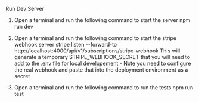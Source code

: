 Run Dev Server

1. Open a terminal and run the following command to start the server
   npm run dev

2. Open a terminal and run the following command to start the stripe webhook server
   stripe listen --forward-to http://localhost:4000/api/v1/subscriptions/stripe-webhook
   This will generate a temporary STRIPE_WEBHOOK_SECRET that you will need to add to the .env file for local developement - Note you need to configure the real webhook and paste that into the deployment environment as a secret

3. Open a terminal and run the following command to run the tests
   npm run test
